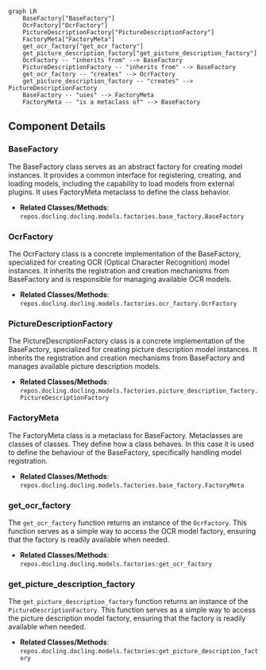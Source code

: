 ```mermaid
graph LR
    BaseFactory["BaseFactory"]
    OcrFactory["OcrFactory"]
    PictureDescriptionFactory["PictureDescriptionFactory"]
    FactoryMeta["FactoryMeta"]
    get_ocr_factory["get_ocr_factory"]
    get_picture_description_factory["get_picture_description_factory"]
    OcrFactory -- "inherits from" --> BaseFactory
    PictureDescriptionFactory -- "inherits from" --> BaseFactory
    get_ocr_factory -- "creates" --> OcrFactory
    get_picture_description_factory -- "creates" --> PictureDescriptionFactory
    BaseFactory -- "uses" --> FactoryMeta
    FactoryMeta -- "is a metaclass of" --> BaseFactory
```

## Component Details

### BaseFactory
The BaseFactory class serves as an abstract factory for creating model instances. It provides a common interface for registering, creating, and loading models, including the capability to load models from external plugins. It uses FactoryMeta metaclass to define the class behavior.
- **Related Classes/Methods**: `repos.docling.docling.models.factories.base_factory.BaseFactory`

### OcrFactory
The OcrFactory class is a concrete implementation of the BaseFactory, specialized for creating OCR (Optical Character Recognition) model instances. It inherits the registration and creation mechanisms from BaseFactory and is responsible for managing available OCR models.
- **Related Classes/Methods**: `repos.docling.docling.models.factories.ocr_factory.OcrFactory`

### PictureDescriptionFactory
The PictureDescriptionFactory class is a concrete implementation of the BaseFactory, specialized for creating picture description model instances. It inherits the registration and creation mechanisms from BaseFactory and manages available picture description models.
- **Related Classes/Methods**: `repos.docling.docling.models.factories.picture_description_factory.PictureDescriptionFactory`

### FactoryMeta
The FactoryMeta class is a metaclass for BaseFactory. Metaclasses are classes of classes. They define how a class behaves. In this case it is used to define the behaviour of the BaseFactory, specifically handling model registration.
- **Related Classes/Methods**: `repos.docling.docling.models.factories.base_factory.FactoryMeta`

### get_ocr_factory
The `get_ocr_factory` function returns an instance of the `OcrFactory`. This function serves as a simple way to access the OCR model factory, ensuring that the factory is readily available when needed.
- **Related Classes/Methods**: `repos.docling.docling.models.factories:get_ocr_factory`

### get_picture_description_factory
The `get_picture_description_factory` function returns an instance of the `PictureDescriptionFactory`. This function serves as a simple way to access the picture description model factory, ensuring that the factory is readily available when needed.
- **Related Classes/Methods**: `repos.docling.docling.models.factories:get_picture_description_factory`
